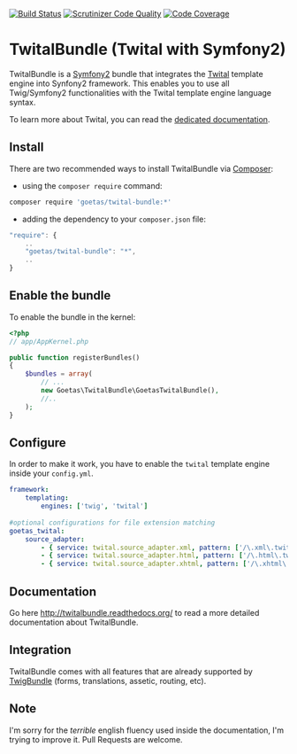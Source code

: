 [![Build Status](https://travis-ci.org/goetas/twital-bundle.svg?branch=master)](https://travis-ci.org/goetas/twital-bundle)
[![Scrutinizer Code Quality](https://scrutinizer-ci.com/g/goetas/twital-bundle/badges/quality-score.png?b=master)](https://scrutinizer-ci.com/g/goetas/twital-bundle/?branch=master)
[![Code Coverage](https://scrutinizer-ci.com/g/goetas/twital-bundle/badges/coverage.png?b=master)](https://scrutinizer-ci.com/g/goetas/twital-bundle/?branch=master)

TwitalBundle (Twital with Symfony2)
===================================


TwitalBundle is a [Symfony2](http://symfony.com/) bundle that integrates the [Twital](https://github.com/goetas/twital/) template engine into Synfony2 framework.
This enables you to use all Twig/Symfony2 functionalities with the Twital template engine language syntax.

To learn more about Twital, you can read the [dedicated documentation](http://twital.readthedocs.org/).



Install
-------

There are two recommended ways to install TwitalBundle via [Composer](https://getcomposer.org/):

* using the ``composer require`` command:

```bash
composer require 'goetas/twital-bundle:*'
```
* adding the dependency to your ``composer.json`` file:

```js
"require": {
    ..
    "goetas/twital-bundle": "*",
    ..
}
```


Enable the bundle
-----------------

To enable the bundle in the kernel:

```php
<?php
// app/AppKernel.php

public function registerBundles()
{
    $bundles = array(
        // ...
        new Goetas\TwitalBundle\GoetasTwitalBundle(),
        //..
    );
}
```

Configure
---------

In order to make it work, you have to enable the ``twital`` template engine inside your ``config.yml``.


```yaml
framework:
    templating:
        engines: ['twig', 'twital']
        
#optional configurations for file extension matching 
goetas_twital:
    source_adapter:
        - { service: twital.source_adapter.xml, pattern: ['/\.xml\.twital$/', '/\.atom\.twital$/'] }
        - { service: twital.source_adapter.html, pattern: ['/\.html\.twital$/', '/\.htm\.twital$/'] }
        - { service: twital.source_adapter.xhtml, pattern: ['/\.xhtml\.twital$/'] }    
```
Documentation
-------------

Go here http://twitalbundle.readthedocs.org/ to read a more detailed documentation about TwitalBundle.



Integration
----------

TwitalBundle comes with all features that are already supported by [TwigBundle](https://github.com/symfony/TwigBundle) 
(forms, translations, assetic, routing, etc).  


Note
----

I'm sorry for the *terrible* english fluency used inside the documentation, I'm trying to improve it. 
Pull Requests are welcome.
